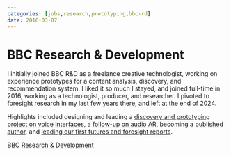 ```yaml
---
categories: [jobs,research,prototyping,bbc-rd]
date: 2016-03-07
---
```


# BBC Research & Development

I initially joined BBC R&D as a freelance creative technologist, working on experience prototypes for a content analysis, discovery, and recommendation system. I liked it so much I stayed, and joined full-time in 2016, working as a technologist, producer, and researcher. I pivoted to foresight research in my last few years there, and left at the end of 2024. 

Highlights included designing and leading a [discovery and prototyping project on voice interfaces](#talking-machines), a [follow-up on audio AR](#audio-ar), becoming [a published author](#browsing), and [leading our first futures and foresight reports](#projections).

[BBC Research & Development](https://www.bbc.co.uk/rd)